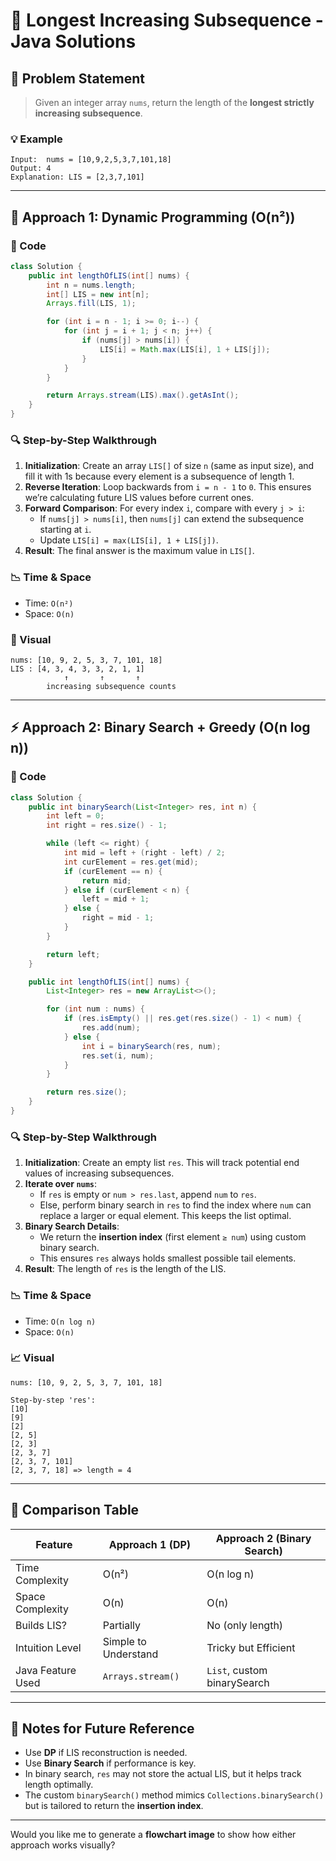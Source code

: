 # 🧮 Longest Increasing Subsequence - Java Solutions

## 📝 Problem Statement

> Given an integer array `nums`, return the length of the **longest strictly increasing subsequence**.

### 💡 Example

```text
Input:  nums = [10,9,2,5,3,7,101,18]
Output: 4
Explanation: LIS = [2,3,7,101]
```

---

## 🚀 Approach 1: Dynamic Programming (O(n²))

### 📌 Code

```java
class Solution {
    public int lengthOfLIS(int[] nums) {
        int n = nums.length;
        int[] LIS = new int[n];
        Arrays.fill(LIS, 1);

        for (int i = n - 1; i >= 0; i--) {
            for (int j = i + 1; j < n; j++) {
                if (nums[j] > nums[i]) {
                    LIS[i] = Math.max(LIS[i], 1 + LIS[j]);
                }
            }
        }

        return Arrays.stream(LIS).max().getAsInt();
    }
}
```

### 🔍 Step-by-Step Walkthrough

1. **Initialization**: Create an array `LIS[]` of size `n` (same as input size), and fill it with 1s because every element is a subsequence of length 1.
2. **Reverse Iteration**: Loop backwards from `i = n - 1` to `0`. This ensures we’re calculating future LIS values before current ones.
3. **Forward Comparison**: For every index `i`, compare with every `j > i`:
   - If `nums[j] > nums[i]`, then `nums[j]` can extend the subsequence starting at `i`.
   - Update `LIS[i] = max(LIS[i], 1 + LIS[j])`.
4. **Result**: The final answer is the maximum value in `LIS[]`.

### 📉 Time & Space

- Time: `O(n²)`
- Space: `O(n)`

### 🧠 Visual

```text
nums: [10, 9, 2, 5, 3, 7, 101, 18]
LIS : [4, 3, 4, 3, 3, 2, 1, 1]
            ↑       ↑       ↑
        increasing subsequence counts
```

---

## ⚡ Approach 2: Binary Search + Greedy (O(n log n))

### 📌 Code

```java
class Solution {
    public int binarySearch(List<Integer> res, int n) {
        int left = 0;
        int right = res.size() - 1;

        while (left <= right) {
            int mid = left + (right - left) / 2;
            int curElement = res.get(mid);
            if (curElement == n) {
                return mid;
            } else if (curElement < n) {
                left = mid + 1;
            } else {
                right = mid - 1;
            }
        }

        return left;
    }

    public int lengthOfLIS(int[] nums) {
        List<Integer> res = new ArrayList<>();

        for (int num : nums) {
            if (res.isEmpty() || res.get(res.size() - 1) < num) {
                res.add(num);
            } else {
                int i = binarySearch(res, num);
                res.set(i, num);
            }
        }

        return res.size();
    }
}
```

### 🔍 Step-by-Step Walkthrough

1. **Initialization**: Create an empty list `res`. This will track potential end values of increasing subsequences.
2. **Iterate over `nums`**:
   - If `res` is empty or `num > res.last`, append `num` to `res`.
   - Else, perform binary search in `res` to find the index where `num` can replace a larger or equal element. This keeps the list optimal.
3. **Binary Search Details**:
   - We return the **insertion index** (first element `≥ num`) using custom binary search.
   - This ensures `res` always holds smallest possible tail elements.
4. **Result**: The length of `res` is the length of the LIS.

### 📉 Time & Space

- Time: `O(n log n)`  
- Space: `O(n)`

### 📈 Visual

```text
nums: [10, 9, 2, 5, 3, 7, 101, 18]

Step-by-step 'res':
[10]
[9]
[2]
[2, 5]
[2, 3]
[2, 3, 7]
[2, 3, 7, 101]
[2, 3, 7, 18] => length = 4
```

---

## 🔁 Comparison Table

| Feature               | Approach 1 (DP)     | Approach 2 (Binary Search) |
|-----------------------|---------------------|-----------------------------|
| Time Complexity       | O(n²)               | O(n log n)                  |
| Space Complexity      | O(n)                | O(n)                        |
| Builds LIS?           | Partially           | No (only length)           |
| Intuition Level       | Simple to Understand| Tricky but Efficient        |
| Java Feature Used     | `Arrays.stream()`   | `List`, custom binarySearch|

---

## 🧠 Notes for Future Reference

- Use **DP** if LIS reconstruction is needed.
- Use **Binary Search** if performance is key.
- In binary search, `res` may not store the actual LIS, but it helps track length optimally.
- The custom `binarySearch()` method mimics `Collections.binarySearch()` but is tailored to return the **insertion index**.

---

Would you like me to generate a **flowchart image** to show how either approach works visually?

